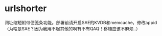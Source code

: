 urlshorter
==========

网址缩短附带便笺条功能，部署前请开启SAE的KVDB和memcache，修改appid（为啥是SAE？因为我用不起其他的啊有不有QAQ！移植应该不麻烦..）
